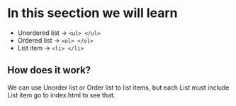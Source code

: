 
# In this seection we will learn 

* Unordered list -> `<ul> </ul>`
* Ordered list   -> `<ol> </ol>`
* List item      -> `<li> </li>`


## How does it work?
We can use Unorder list or Order list to list items,
but each List must include List item go to index.html to see that. 